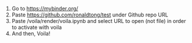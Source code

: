 1. Go to https://mybinder.org/
2. Paste https://github.com/ronaldtong/test under Github repo URL
3. Paste /voila/render/voila.ipynb and select URL to open (not file) in order to activate with voila
4. And then, Voila!
